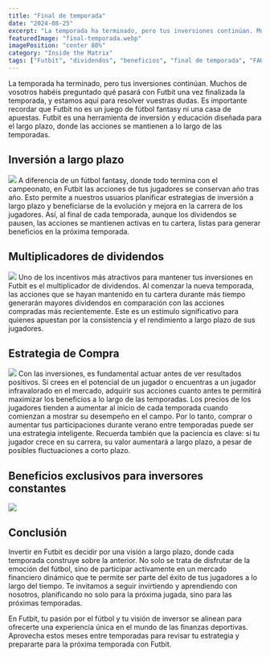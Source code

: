 ```yaml
---
title: "Final de temporada"
date: "2024-08-25"
excerpt: "La temporada ha terminado, pero tus inversiones continúan. Muchos de vosotros habéis preguntado qué pasará con Futbit una vez finalizada la temporada, y estamos aquí para resolver vuestras dudas."
featuredImage: "final-temporada.webp"
imagePosition: "center 80%"
category: "Inside the Matrix"
tags: ["Futbit", "dividendos", "beneficios", "final de temporada", "FAQ"]
---
```

La temporada ha terminado, pero tus inversiones continúan. Muchos de vosotros habéis preguntado qué pasará con Futbit una vez finalizada la temporada, y estamos aquí para resolver vuestras dudas. Es importante recordar que Futbit no es un juego de fútbol fantasy ni una casa de apuestas. Futbit es una herramienta de inversión y educación diseñada para el largo plazo, donde las acciones se mantienen a lo largo de las temporadas.        

## Inversión a largo plazo
<div class="md:flex gap-8">
<img
  width={250}
  className="h-full rounded-lg object-cover object-center shadow-md flex-1"
  src="/blog-images/long-term.png"
  />
A diferencia de un fútbol fantasy, donde todo termina con el campeonato, en Futbit las acciones de tus jugadores se conservan año tras año. Esto permite a nuestros usuarios planificar estrategias de inversión a largo plazo y beneficiarse de la evolución y mejora en la carrera de los jugadores. Así, al final de cada temporada, aunque los dividendos se pausen, las acciones se mantienen activas en tu cartera, listas para generar beneficios en la próxima temporada.       
</div>  


## Multiplicadores de dividendos
<div class="md:flex gap-8">
<img
  width={250}
  className="h-full rounded-lg object-cover object-center shadow-md flex-1"
  src="/blog-images/multiplier.png"
  />
Uno de los incentivos más atractivos para mantener tus inversiones en Futbit es el multiplicador de dividendos. Al comenzar la nueva temporada, las acciones que se hayan mantenido en tu cartera durante más tiempo generarán mayores dividendos en comparación con las acciones compradas más recientemente. Este es un estímulo significativo para quienes apuestan por la consistencia y el rendimiento a largo plazo de sus jugadores.
</div>

## Estrategia de Compra
<div class="md:flex gap-8">
<img
  width={250}
  className="h-full rounded-lg object-cover object-center shadow-md flex-1"
  src="/blog-images/strategy.png"
  />
Con las inversiones, es fundamental actuar antes de ver resultados positivos. Si crees en el potencial de un jugador o encuentras a un jugador infravalorado en el mercado, adquirir sus acciones cuanto antes te permitirá maximizar los beneficios a lo largo de las temporadas. Los precios de los jugadores tienden a aumentar al inicio de cada temporada cuando comienzan a mostrar su desempeño en el campo. Por lo tanto, comprar o aumentar tus participaciones durante verano entre temporadas puede ser una estrategia inteligente. Recuerda también que la paciencia es clave: si tu jugador crece en su carrera, su valor aumentará a largo plazo, a pesar de posibles fluctuaciones a corto plazo.
</div>



## Beneficios exclusivos para inversores constantes
<img
  width={250}
  className="h-fullrounded-lg object-cover object-center "
  src="/blog-images/bonus.png"
  />


## Conclusión

Invertir en Futbit es decidir por una visión a largo plazo, donde cada temporada construye sobre la anterior. No solo se trata de disfrutar de la emoción del fútbol, sino de participar activamente en un mercado financiero dinámico que te permite ser parte del éxito de tus jugadores a lo largo del tiempo. Te invitamos a seguir invirtiendo y aprendiendo con nosotros, planificando no solo para la próxima jugada, sino para las próximas temporadas.

En Futbit, tu pasión por el fútbol y tu visión de inversor se alinean para ofrecerte una experiencia única en el mundo de las finanzas deportivas. Aprovecha estos meses entre temporadas para revisar tu estrategia y prepararte para la próxima temporada con Futbit.